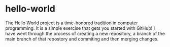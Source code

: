 # hello-world
The Hello World project is a time-honored tradition in computer programming. It is a simple exercise that gets you started with GitHub!
I have went through the process of creating a new repository, a branch of the main branch of that repostory and commiting and then merging changes.
